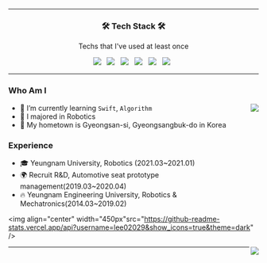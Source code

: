 <hr>
<h3 align="center"><b>🛠 Tech Stack 🛠</b></h3>
<p align="center"> Techs that I've used at least once </p>
<p align="center">
<img src="https://img.shields.io/badge/-Swift-F05138?style=flat&logo=Swift&logoColor=white"/></a> &nbsp 
<img src="https://img.shields.io/badge/-Python-000000?style=flat&logo=Python&logoColor=white"/></a> &nbsp 
<img src="https://img.shields.io/badge/HTML5-E34F26?style=flat-square&logo=HTML5&logoColor=white"/></a> &nbsp
<img src="https://img.shields.io/badge/CSS3-1572B6?style=flat-square&logo=CSS3&logoColor=white"/></a> &nbsp
<img src="https://img.shields.io/badge/JavaScript-F7DF1E?style=flat-square&logo=JavaScript&logoColor=white"/></a> &nbsp
<img src="https://img.shields.io/badge/React-61DAFB?style=flat-square&logo=React&logoColor=white"/></a> &nbsp
<hr>

### Who Am I

<img align='right' src="http://mazassumnida.wtf/api/v2/generate_badge?boj=lee02029">

- 🌱 I’m currently learning `Swift`, `Algorithm`
- 🥇 I majored in Robotics
- 🚅 My hometown is Gyeongsan-si, Gyeongsangbuk-do in Korea

### Experience

- 🎓 Yeungnam University, Robotics (2021.03~2021.01)
- 🌍 Recruit R&D, Automotive seat prototype management(2019.03~2020.04)
- 🔥 Yeungnam Engineering University, Robotics & Mechatronics(2014.03~2019.02) 

<img align="center" width="450px"src="https://github-readme-stats.vercel.app/api?username=lee02029&show_icons=true&theme=dark" />

<img align="right" src="https://github-readme-stats.vercel.app/api/top-langs/?username=lee02029&layout=compact" />
<hr>


